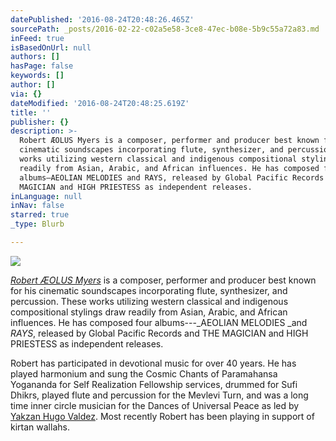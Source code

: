 ```yaml
---
datePublished: '2016-08-24T20:48:26.465Z'
sourcePath: _posts/2016-02-22-c02a5e58-3ce8-47ec-b08e-5b9c55a72a83.md
inFeed: true
isBasedOnUrl: null
authors: []
hasPage: false
keywords: []
author: []
via: {}
dateModified: '2016-08-24T20:48:25.619Z'
title: ''
publisher: {}
description: >-
  Robert ÆOLUS Myers is a composer, performer and producer best known for his
  cinematic soundscapes incorporating flute, synthesizer, and percussion. These
  works utilizing western classical and indigenous compositional stylings draw
  readily from Asian, Arabic, and African influences. He has composed four
  albums—AEOLIAN MELODIES and RAYS, released by Global Pacific Records and THE
  MAGICIAN and HIGH PRIESTESS as independent releases.
inLanguage: null
inNav: false
starred: true
_type: Blurb

---
```

![](https://s3-us-west-2.amazonaws.com/the-grid-img/p/3312a8a236c0210e29b35d416ed0cd9feeb31174.jpg)

_[Robert ÆOLUS Myers][0]_ is a composer, performer and producer best known for his cinematic soundscapes incorporating flute, synthesizer, and percussion. These works utilizing western classical and indigenous compositional stylings draw readily from Asian, Arabic, and African influences. He has composed four albums---_AEOLIAN MELODIES _and _RAYS_, released by Global Pacific Records and THE MAGICIAN and HIGH PRIESTESS as independent releases.

Robert has participated in devotional music for over 40 years. He has played harmonium and sung the Cosmic Chants of Paramahansa Yogananda for Self Realization Fellowship services, drummed for Sufi Dhikrs, played flute and percussion for the Mevlevi Turn, and was a long time inner circle musician for the Dances of Universal Peace as led by [Yakzan Hugo Valdez][1]. Most recently Robert has been playing in support of kirtan wallahs.

[0]: https://en.wikipedia.org/wiki/Robert_%C3%86OLUS_Myers
[1]: https://en.wikipedia.org/wiki/Yakzan_Hugo_Valdez "Yakzan Hugo Valdez"